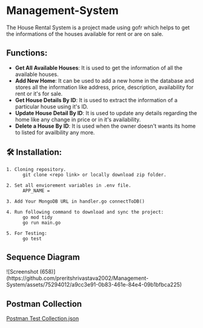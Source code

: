 # Management-System
<p>The House Rental System is a project made using gofr which helps to get the informations of the houses available for rent or are on sale.</p>

## Functions:
* **Get All Available Houses**: It is used to get the information of all the available houses.
* **Add New Home**: It can be used to add a new home in the database and stores all the information like address, price, description, availability for rent or it's for sale.
* **Get House Details By ID**: It is used to extract the information of a particular house using it's ID.
* **Update House Detail By ID**: It is used to update any details regarding the home like any change in price or in it's availability.
* **Delete a House By ID**: It is used when the owner doesn't wants its home to listed for availbility any more.

## :hammer_and_wrench: Installation:
    1. Cloning repository.
          git clone <repo link> or locally download zip folder.
          
    2. Set all enviorement variables in .env file.
          APP_NAME =  

    3. Add Your MongoDB URL in handler.go connectToDB() 

    4. Run following command to download and sync the project:
          go mod tidy
          go run main.go

    5. For Testing:
          go test
          
<h2>Sequence Diagram</h2>
![Screenshot (658)](https://github.com/preritshrivastava2002/Management-System/assets/75294012/a9cc3e91-0b83-461e-84e4-09b1bfbca225)

<h2>Postman Collection</h2>
<p><a href = "https://github.com/preritshrivastava2002/Management-System/files/13698144/Postman.Test.Collection.json"> Postman Test Collection.json</p>
